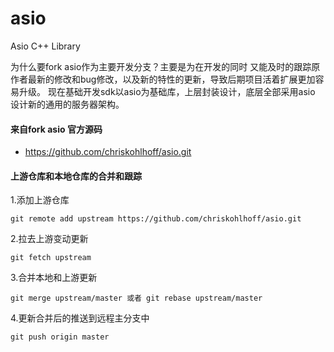 # asio
Asio C++ Library

   为什么要fork asio作为主要开发分支？主要是为在开发的同时 又能及时的跟踪原作者最新的修改和bug修改，以及新的特性的更新，导致后期项目活着扩展更加容易升级。
   现在基础开发sdk以asio为基础库，上层封装设计，底层全部采用asio 设计新的通用的服务器架构。



#### 来自fork asio 官方源码
- https://github.com/chriskohlhoff/asio.git

#### 上游仓库和本地仓库的合并和跟踪

1.添加上游仓库

```
git remote add upstream https://github.com/chriskohlhoff/asio.git
```
2.拉去上游变动更新
```
git fetch upstream
```
3.合并本地和上游更新
```
git merge upstream/master 或者 git rebase upstream/master
```


4.更新合并后的推送到远程主分支中
```
git push origin master
```

